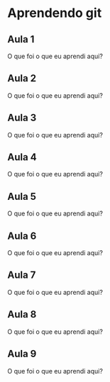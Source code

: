 # Aprendendo git


## Aula 1

O que foi o que eu aprendi aqui?

## Aula 2

O que foi o que eu aprendi aqui?

## Aula 3

O que foi o que eu aprendi aqui?

## Aula 4

O que foi o que eu aprendi aqui?

## Aula 5

O que foi o que eu aprendi aqui?

## Aula 6

O que foi o que eu aprendi aqui?

## Aula 7

O que foi o que eu aprendi aqui?

## Aula 8

O que foi o que eu aprendi aqui?

## Aula 9

O que foi o que eu aprendi aqui?
